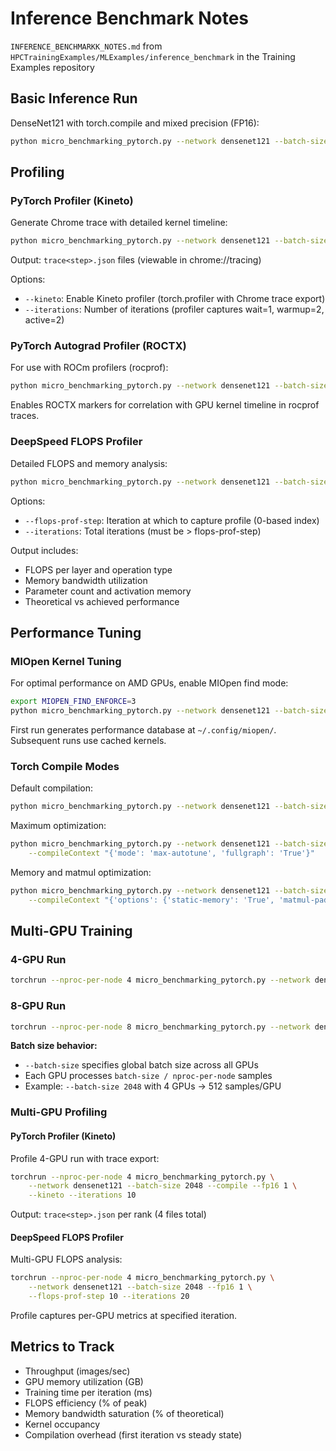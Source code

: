
# Inference Benchmark Notes

`INFERENCE_BENCHMARKK_NOTES.md` from `HPCTrainingExamples/MLExamples/inference_benchmark` in the Training Examples repository

## Basic Inference Run

DenseNet121 with torch.compile and mixed precision (FP16):

```bash
python micro_benchmarking_pytorch.py --network densenet121 --batch-size 2048 --compile --fp16 1
```

## Profiling

### PyTorch Profiler (Kineto)

Generate Chrome trace with detailed kernel timeline:

```bash
python micro_benchmarking_pytorch.py --network densenet121 --batch-size 2048 --compile --fp16 1 --kineto --iterations 10
```

Output: `trace<step>.json` files (viewable in chrome://tracing)

Options:
- `--kineto`: Enable Kineto profiler (torch.profiler with Chrome trace export)
- `--iterations`: Number of iterations (profiler captures wait=1, warmup=2, active=2)

### PyTorch Autograd Profiler (ROCTX)

For use with ROCm profilers (rocprof):

```bash
python micro_benchmarking_pytorch.py --network densenet121 --batch-size 2048 --compile --fp16 1 --autograd_profiler
```

Enables ROCTX markers for correlation with GPU kernel timeline in rocprof traces.

### DeepSpeed FLOPS Profiler

Detailed FLOPS and memory analysis:

```bash
python micro_benchmarking_pytorch.py --network densenet121 --batch-size 2048 --fp16 1 --flops-prof-step 10 --iterations 20
```

Options:
- `--flops-prof-step`: Iteration at which to capture profile (0-based index)
- `--iterations`: Total iterations (must be > flops-prof-step)

Output includes:
- FLOPS per layer and operation type
- Memory bandwidth utilization
- Parameter count and activation memory
- Theoretical vs achieved performance

## Performance Tuning

### MIOpen Kernel Tuning

For optimal performance on AMD GPUs, enable MIOpen find mode:

```bash
export MIOPEN_FIND_ENFORCE=3
python micro_benchmarking_pytorch.py --network densenet121 --batch-size 2048 --compile --fp16 1
```

First run generates performance database at `~/.config/miopen/`. Subsequent runs use cached kernels.

### Torch Compile Modes

Default compilation:
```bash
python micro_benchmarking_pytorch.py --network densenet121 --batch-size 2048 --compile --fp16 1
```

Maximum optimization:
```bash
python micro_benchmarking_pytorch.py --network densenet121 --batch-size 2048 --compile --fp16 1 \
    --compileContext "{'mode': 'max-autotune', 'fullgraph': 'True'}"
```

Memory and matmul optimization:
```bash
python micro_benchmarking_pytorch.py --network densenet121 --batch-size 2048 --compile --fp16 1 \
    --compileContext "{'options': {'static-memory': 'True', 'matmul-padding': 'True'}}"
```

## Multi-GPU Training

### 4-GPU Run

```bash
torchrun --nproc-per-node 4 micro_benchmarking_pytorch.py --network densenet121 --batch-size 2048 --compile --fp16 1
```

### 8-GPU Run

```bash
torchrun --nproc-per-node 8 micro_benchmarking_pytorch.py --network densenet121 --batch-size 2048 --compile --fp16 1
```

**Batch size behavior:**
- `--batch-size` specifies global batch size across all GPUs
- Each GPU processes `batch-size / nproc-per-node` samples
- Example: `--batch-size 2048` with 4 GPUs → 512 samples/GPU

### Multi-GPU Profiling

#### PyTorch Profiler (Kineto)

Profile 4-GPU run with trace export:
```bash
torchrun --nproc-per-node 4 micro_benchmarking_pytorch.py \
    --network densenet121 --batch-size 2048 --compile --fp16 1 \
    --kineto --iterations 10
```

Output: `trace<step>.json` per rank (4 files total)

#### DeepSpeed FLOPS Profiler

Multi-GPU FLOPS analysis:
```bash
torchrun --nproc-per-node 4 micro_benchmarking_pytorch.py \
    --network densenet121 --batch-size 2048 --fp16 1 \
    --flops-prof-step 10 --iterations 20
```

Profile captures per-GPU metrics at specified iteration.

## Metrics to Track

- Throughput (images/sec)
- GPU memory utilization (GB)
- Training time per iteration (ms)
- FLOPS efficiency (% of peak)
- Memory bandwidth saturation (% of theoretical)
- Kernel occupancy
- Compilation overhead (first iteration vs steady state)


